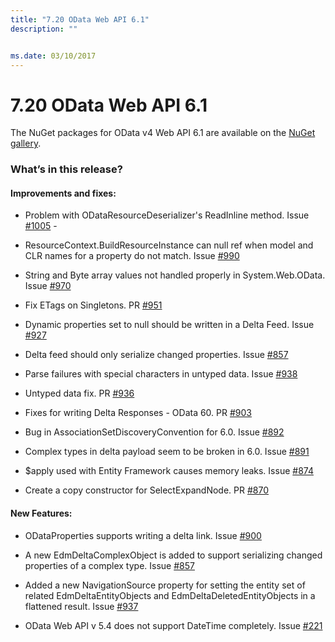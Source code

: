 ```yaml
---
title: "7.20 OData Web API 6.1"
description: ""


ms.date: 03/10/2017
---
```

# 7.20 OData Web API 6.1

The NuGet packages for OData v4 Web API 6.1 are available on the [NuGet gallery](https://www.nuget.org/packages/Microsoft.AspNet.OData/).

### What’s in this release?

#### Improvements and fixes:

* Problem with ODataResourceDeserializer's ReadInline method. Issue [#1005](https://github.com/OData/WebApi/issues/1005) - 

* ResourceContext.BuildResourceInstance can null ref when model and CLR names for a property do not match. Issue [#990](https://github.com/OData/WebApi/issues/990)

* String and Byte array values not handled properly in System.Web.OData. Issue [#970](https://github.com/OData/WebApi/issues/970)

* Fix ETags on Singletons. PR [#951](https://github.com/OData/WebApi/pull/951)

* Dynamic properties set to null should be written in a Delta Feed. Issue [#927](https://github.com/OData/WebApi/issues/900)

* Delta feed should only serialize changed properties. Issue [#857](https://github.com/OData/WebApi/issues/857)

* Parse failures with special characters in untyped data. Issue [#938](https://github.com/OData/WebApi/issues/938)

* Untyped data fix. PR [#936](https://github.com/OData/WebApi/pull/936)

* Fixes for writing Delta Responses - OData 60. PR [#903](https://github.com/OData/WebApi/pull/903)

* Bug in AssociationSetDiscoveryConvention for 6.0. Issue [#892](https://github.com/OData/WebApi/issues/892)

* Complex types in delta payload seem to be broken in 6.0. Issue [#891](https://github.com/OData/WebApi/issues/891)

* $apply used with Entity Framework causes memory leaks. Issue [#874](https://github.com/OData/WebApi/issues/874)

* Create a copy constructor for SelectExpandNode. PR [#870](https://github.com/OData/WebApi/pull/870)

#### New Features:

* ODataProperties supports writing a delta link. Issue [#900](https://github.com/OData/WebApi/issues/900)

* A new EdmDeltaComplexObject is added to support serializing changed properties of a complex type. Issue [#857](https://github.com/OData/WebApi/issues/857)

* Added a new NavigationSource property for setting the entity set of related EdmDeltaEntityObjects and EdmDeltaDeletedEntityObjects in a flattened result. Issue [#937](https://github.com/OData/WebApi/issues/937)

* OData Web API v 5.4 does not support DateTime completely. Issue [#221](https://github.com/OData/WebApi/issues/221)
